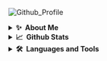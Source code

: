 ![Github_Profile](https://user-images.githubusercontent.com/95216160/179255266-4efc8596-0b82-4f68-bbf4-16e885f51441.svg)

<details>
  <summary><b>✨&nbsp;&nbsp;About&nbsp;Me</b></summary>
  <br/>
</details>

<details>
  <summary><b>📈&nbsp;&nbsp;Github&nbsp;Stats</b></summary>
  <br/>
  <table>
    <tr>
      <td><img align="" width="" alt="🦑" src="/bottom.svg"></td>
      <td><img align="" width="" alt="🦑" src="/lang.svg"></td>
    </tr>
 </table>
</details>

<details>
  <summary><b>🛠️&nbsp;&nbsp;Languages&nbsp;and&nbsp;Tools</b></summary>
  <br/>
  <!--START_SECTION:waka-->
![Code Time](http://img.shields.io/badge/Code%20Time-0%20secs-blue)

![Profile Views](http://img.shields.io/badge/Profile%20Views-37-blue)

**🐱 My GitHub Data** 

> 🏆 208 Contributions in the Year 2022
 > 
> 📦 80.9 kB Used in GitHub's Storage 
 > 
> 🚫 Not Opted to Hire
 > 
> 📜 7 Public Repositories 
 > 
> 🔑 2 Private Repositories  
 > 
**I'm a Night 🦉** 

```text
🌞 Morning    9 commits      █░░░░░░░░░░░░░░░░░░░░░░░░   5.36% 
🌆 Daytime    53 commits     ████████░░░░░░░░░░░░░░░░░   31.55% 
🌃 Evening    51 commits     ███████░░░░░░░░░░░░░░░░░░   30.36% 
🌙 Night      55 commits     ████████░░░░░░░░░░░░░░░░░   32.74%

```
📅 **I'm Most Productive on Monday** 

```text
Monday       38 commits     █████░░░░░░░░░░░░░░░░░░░░   22.62% 
Tuesday      37 commits     █████░░░░░░░░░░░░░░░░░░░░   22.02% 
Wednesday    10 commits     █░░░░░░░░░░░░░░░░░░░░░░░░   5.95% 
Thursday     12 commits     █░░░░░░░░░░░░░░░░░░░░░░░░   7.14% 
Friday       8 commits      █░░░░░░░░░░░░░░░░░░░░░░░░   4.76% 
Saturday     32 commits     ████░░░░░░░░░░░░░░░░░░░░░   19.05% 
Sunday       31 commits     ████░░░░░░░░░░░░░░░░░░░░░   18.45%

```


📊 **This Week I Spent My Time On** 

```text
⌚︎ Time Zone: Asia/Kolkata

💬 Programming Languages: 
No Activity Tracked This Week

🔥 Editors: 
No Activity Tracked This Week

🐱‍💻 Projects: 
No Activity Tracked This Week

💻 Operating System: 
No Activity Tracked This Week

```

**I Mostly Code in Python** 

```text
Python                   4 repos             ████████████░░░░░░░░░░░░░   50.0% 
JavaScript               1 repo              ███░░░░░░░░░░░░░░░░░░░░░░   12.5% 
Go                       1 repo              ███░░░░░░░░░░░░░░░░░░░░░░   12.5% 
Assembly                 1 repo              ███░░░░░░░░░░░░░░░░░░░░░░   12.5% 
Smali                    1 repo              ███░░░░░░░░░░░░░░░░░░░░░░   12.5%

```


**Timeline**

![Chart not found](https://raw.githubusercontent.com/Mayhul-Jindal/Mayhul-Jindal/main/charts/bar_graph.png) 


 Last Updated on 16/07/2022 16:41:37 UTC
<!--END_SECTION:waka-->
</details>

<p align="center">
  
</p>
